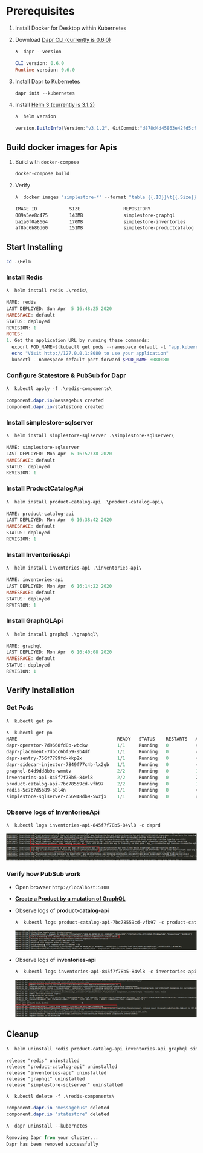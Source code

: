 # Prerequisites

1. Install Docker for Desktop within Kubernetes
2. Download [Dapr CLI (currently is 0.6.0)](https://github.com/dapr/cli/releases/download/v0.6.0/dapr_windows_amd64.zip)

    ```powershell
    λ  dapr --version
    ```

    ```powershell
    CLI version: 0.6.0
    Runtime version: 0.6.0
    ```

3. Install Dapr to Kubernetes

    ```powershell
    dapr init --kubernetes
    ```
3. Install [Helm 3 (currently is 3.1.2)](https://get.helm.sh/helm-v3.1.2-windows-amd64.zip)

    ```powershell
    λ  helm version
    ```

    ```powershell
    version.BuildInfo{Version:"v3.1.2", GitCommit:"d878d4d45863e42fd5cff6743294a11d28a9abce", GitTreeState:"clean", GoVersion:"go1.13.8"}
    ```

## Build docker images for Apis

1. Build with `docker-compose`

    ```powershell
    docker-compose build
    ```

2. Verify

    ```powershell
    λ  docker images "simplestore-*" --format "table {{.ID}}\t{{.Size}}\t{{.Repository}}\t{{.Tag}}"
    ```

    ```powershell
    IMAGE ID            SIZE                REPOSITORY                   TAG
    009a5ee8c475        143MB               simplestore-graphql          dev
    ba1a0f0a8664        170MB               simplestore-inventories      dev
    af8bc6b86d60        151MB               simplestore-productcatalog   dev
    ```

## Start Installing

```powershell
cd .\Helm
```

### Install Redis

```powershell
λ  helm install redis .\redis\
```

```powershell
NAME: redis
LAST DEPLOYED: Sun Apr  5 16:48:25 2020
NAMESPACE: default
STATUS: deployed
REVISION: 1
NOTES:
1. Get the application URL by running these commands:
  export POD_NAME=$(kubectl get pods --namespace default -l "app.kubernetes.io/name=redis,app.kubernetes.io/instance=redis" -o jsonpath="{.items[0].metadata.name}")
  echo "Visit http://127.0.0.1:8080 to use your application"
  kubectl --namespace default port-forward $POD_NAME 8080:80
```

### Configure Statestore & PubSub for Dapr

```powershell
λ  kubectl apply -f .\redis-components\
```

```powershell
component.dapr.io/messagebus created
component.dapr.io/statestore created
```

### Install simplestore-sqlserver

```powershell
λ  helm install simplestore-sqlserver .\simplestore-sqlserver\
```

```powershell
NAME: simplestore-sqlserver
LAST DEPLOYED: Mon Apr  6 16:52:38 2020
NAMESPACE: default
STATUS: deployed
REVISION: 1
```

### Install ProductCatalogApi

```powershell
λ  helm install product-catalog-api .\product-catalog-api\
```

```powershell
NAME: product-catalog-api
LAST DEPLOYED: Mon Apr  6 16:38:42 2020
NAMESPACE: default
STATUS: deployed
REVISION: 1
```

### Install InventoriesApi

```powershell
λ  helm install inventories-api .\inventories-api\
```

```powershell
NAME: inventories-api
LAST DEPLOYED: Mon Apr  6 16:14:22 2020
NAMESPACE: default
STATUS: deployed
REVISION: 1
```

### Install GraphQLApi

```powershell
λ  helm install graphql .\graphql\
```

```powershell
NAME: graphql
LAST DEPLOYED: Mon Apr  6 16:40:08 2020
NAMESPACE: default
STATUS: deployed
REVISION: 1
```

## Verify Installation

### Get Pods

```powershell
λ  kubectl get po
```

```powershell
λ  kubectl get po
NAME                                     READY   STATUS    RESTARTS   AGE
dapr-operator-7d9668fd8b-wbckw           1/1     Running   0          4h44m
dapr-placement-7dbcc6bf59-sb4df          1/1     Running   0          4h44m
dapr-sentry-756f7799fd-kkp2x             1/1     Running   0          4h44m
dapr-sidecar-injector-7849f77c4b-lx2gb   1/1     Running   0          4h44m
graphql-64d9dd8b9c-wmmtv                 2/2     Running   0          18s
inventories-api-845f7f78b5-84vl8         2/2     Running   0          26m
product-catalog-api-7bc78559cd-vfb97     2/2     Running   0          103s
redis-5c7b7d5b89-p8l4n                   1/1     Running   0          4h19m
simplestore-sqlserver-c56948db9-5wzjx    1/1     Running   0          4h18m
```

### Observe logs of InventoriesApi

```powershell
λ  kubectl logs inventories-api-845f7f78b5-84vl8 -c daprd
```

![inventories-api-logs](../assets/k8s-inventories-api-logs-daprd.png)

### Verify how PubSub work

- Open browser `http://localhost:5100`
- **[Create a Product by a mutation of GraphQL](../QueriesAndMutations.md#create-product-in-catalog)**
- Observe logs of **product-catalog-api**

    ```powershell
    λ  kubectl logs product-catalog-api-7bc78559cd-vfb97 -c product-catalog-api
    ```

    ![product-catalog-api-publish](../assets/k8s-product-catalog-api-publish.png)

- Observe logs of **inventories-api**

    ```powershell
    λ  kubectl logs inventories-api-845f7f78b5-84vl8 -c inventories-api
    ```

    ![inventories-api-subscribe](../assets/k8s-inventories-api-subscribe.png)

## Cleanup

```powershell
λ  helm uninstall redis product-catalog-api inventories-api graphql simplestore-sqlserver
```

```poweshell
release "redis" uninstalled
release "product-catalog-api" uninstalled
release "inventories-api" uninstalled
release "graphql" uninstalled
release "simplestore-sqlserver" uninstalled
```

```powershell
λ  kubectl delete -f .\redis-components\
```

```powershell
component.dapr.io "messagebus" deleted
component.dapr.io "statestore" deleted
```

```powershell
λ  dapr uninstall --kubernetes
```

```powershell
Removing Dapr from your cluster...
Dapr has been removed successfully
```